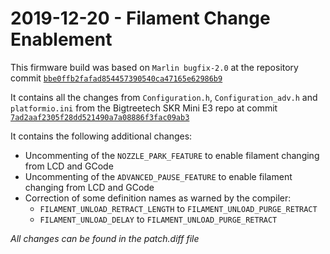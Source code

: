 # 2019-12-20 - Filament Change Enablement

This firmware build was based on `Marlin bugfix-2.0` at the repository commit [`bbe0ffb2fafad854457390540ca47165e62986b9`](https://github.com/MarlinFirmware/Marlin/commit/bbe0ffb2fafad854457390540ca47165e62986b9)

It contains all the changes from `Configuration.h`, `Configuration_adv.h` and `platformio.ini` from the Bigtreetech SKR Mini E3 repo at commit [`7ad2aaf2305f28dd521490a7a08886f3fac09ab3`](https://github.com/bigtreetech/BIGTREETECH-SKR-mini-E3/commit/7ad2aaf2305f28dd521490a7a08886f3fac09ab3)

It contains the following additional changes:

- Uncommenting of the `NOZZLE_PARK_FEATURE` to enable filament changing from LCD and GCode
- Uncommenting of the `ADVANCED_PAUSE_FEATURE` to enable filament changing from LCD and GCode
- Correction of some definition names as warned by the compiler:
  -  `FILAMENT_UNLOAD_RETRACT_LENGTH` to `FILAMENT_UNLOAD_PURGE_RETRACT`
  -  `FILAMENT_UNLOAD_DELAY` to `FILAMENT_UNLOAD_PURGE_RETRACT`

_All changes can be found in the patch.diff file_